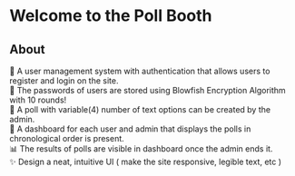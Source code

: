 # Welcome to the Poll Booth
## About
👤 A user management system with authentication that allows users to register and login on the site.<br>
🔐 The passwords of users are stored using Blowfish Encryption Algorithm with 10 rounds!<br>
🙋 A poll with variable(4) number of text options can be created by the admin.<br>
📑 A dashboard for each user and admin that displays the polls in chronological order is present.<br>
📊 The results of polls are visible in dashboard once the admin ends it.<br>
✨ Design a neat, intuitive UI ( make the site responsive, legible text, etc )
